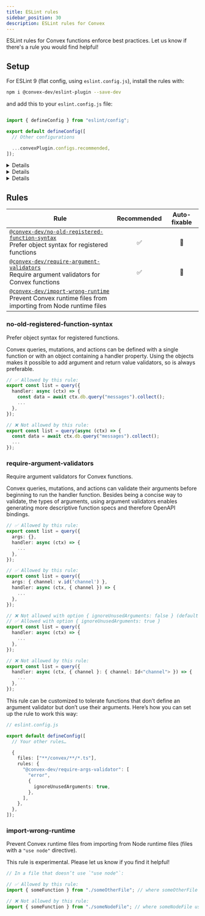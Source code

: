 ```yaml
---
title: ESLint rules
sidebar_position: 30
description: ESLint rules for Convex
---
```


ESLint rules for Convex functions enforce best practices. Let us know if there's
a rule you would find helpful!

<BetaAdmonition feature="Convex ESLint rules" verb="are" />

## Setup

For ESLint 9 (flat config, using `eslint.config.js`), install the rules with:

```bash
npm i @convex-dev/eslint-plugin --save-dev
```

and add this to your `eslint.config.js` file:

```ts

import { defineConfig } from "eslint/config";

export default defineConfig([
  // Other configurations

  ...convexPlugin.configs.recommended,
]);
```

<Details summary={<>If you’re using the deprecated <code>.eslintrc.js</code> format</>}>

Install these two libraries:

```bash
npm i @typescript-eslint/eslint-plugin @convex-dev/eslint-plugin --save-dev
```

In `.eslintrc.js`, add:

```js
module.exports =
  extends: [
    // Other configurations
    "plugin:@typescript-eslint/recommended",
    "plugin:@convex-dev/recommended",
  ],
  ignorePatterns: ["node_modules/", "dist/", "build/"],
};
```

</Details>

<Details summary={<>If your Convex functions are in a directory other than <code>convex</code></>}>

By default, the Convex ESLint plugin will only apply rules in the `convex`
directory.

If you’re
[customizing the Convex directory location](/production/project-configuration#changing-the-convex-folder-name-or-location),
here’s how to adapt your ESLint configuration:

```ts
// eslint.config.js


const recommendedConfig = convexPlugin.configs.recommended[0];
const recommendedRules = recommendedConfig.rules;

export default [
  // Other configurations go here...

  // Custom configuration with modified directory pattern
  {
    files: ["**/src/convex/**/*.ts"],
    plugins: {
      "@convex-dev": convexPlugin,
    },
    rules: recommendedRules,
  },
];
```

</Details>

<Details summary={<>If you’re using the <code>next lint</code> command from Next.js</>}>

For `next lint` to run ESLint on your `convex` directory you need to add that
directory to the default set of directories. Add this section to your
`next.config.ts`:

```ts
const nextConfig: NextConfig = {
  /* other options here */

  eslint: {
    dirs: ["pages", "app", "components", "lib", "src", "convex"],
  },
};
```

</Details>

## Rules

| Rule                                                                                                                                    | Recommended | Auto-fixable |
| --------------------------------------------------------------------------------------------------------------------------------------- | :---------: | :----------: |
| [`@convex-dev/no-old-registered-function-syntax`](#no-old-registered-function-syntax)<br/>Prefer object syntax for registered functions |     ✅      |      🔧      |
| [`@convex-dev/require-argument-validators`](#require-argument-validators)<br/>Require argument validators for Convex functions          |     ✅      |      🔧      |
| [`@convex-dev/import-wrong-runtime`](#import-wrong-runtime)<br/>Prevent Convex runtime files from importing from Node runtime files     |             |              |

### no-old-registered-function-syntax

Prefer object syntax for registered functions.

Convex queries, mutations, and actions can be defined with a single function or
with an object containing a handler property. Using the objects makes it
possible to add argument and return value validators, so is always preferable.

```ts
// ✅ Allowed by this rule:
export const list = query({
  handler: async (ctx) => {
    const data = await ctx.db.query("messages").collect();
    ...
  },
});

// ❌ Not allowed by this rule:
export const list = query(async (ctx) => {
  const data = await ctx.db.query("messages").collect();
  ...
});
```

### require-argument-validators

Require argument validators for Convex functions.

Convex queries, mutations, and actions can validate their arguments before
beginning to run the handler function. Besides being a concise way to validate,
the types of arguments, using argument validators enables generating more
descriptive function specs and therefore OpenAPI bindings.

```ts
// ✅ Allowed by this rule:
export const list = query({
  args: {},
  handler: async (ctx) => {
    ...
  },
});

// ✅ Allowed by this rule:
export const list = query({
  args: { channel: v.id('channel') },
  handler: async (ctx, { channel }) => {
    ...
  },
});

// ❌ Not allowed with option { ignoreUnusedArguments: false } (default)
// ✅ Allowed with option { ignoreUnusedArguments: true }
export const list = query({
  handler: async (ctx) => {
    ...
  },
});

// ❌ Not allowed by this rule:
export const list = query({
  handler: async (ctx, { channel }: { channel: Id<"channel"> }) => {
    ...
  },
});
```

This rule can be customized to tolerate functions that don’t define an argument
validator but don’t use their arguments. Here’s how you can set up the rule to
work this way:

```ts
// eslint.config.js

export default defineConfig([
  // Your other rules…

  {
    files: ["**/convex/**/*.ts"],
    rules: {
      "@convex-dev/require-args-validator": [
        "error",
        {
          ignoreUnusedArguments: true,
        },
      ],
    },
  },
]);
```

### import-wrong-runtime

Prevent Convex runtime files from importing from Node runtime files (files with
a `"use node"` directive).

This rule is experimental. Please let us know if you find it helpful!

```ts
// In a file that doesn’t use `"use node"`:

// ✅ Allowed by this rule:
import { someFunction } from "./someOtherFile"; // where someOtherFile doesn't use `"use node"`

// ❌ Not allowed by this rule:
import { someFunction } from "./someNodeFile"; // where someNodeFile uses `"use node"`
```
